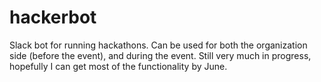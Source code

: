 # hackerbot
Slack bot for running hackathons. Can be used for both the organization side (before the event), and during the event.
Still very much in progress, hopefully I can get most of the functionality by June.
